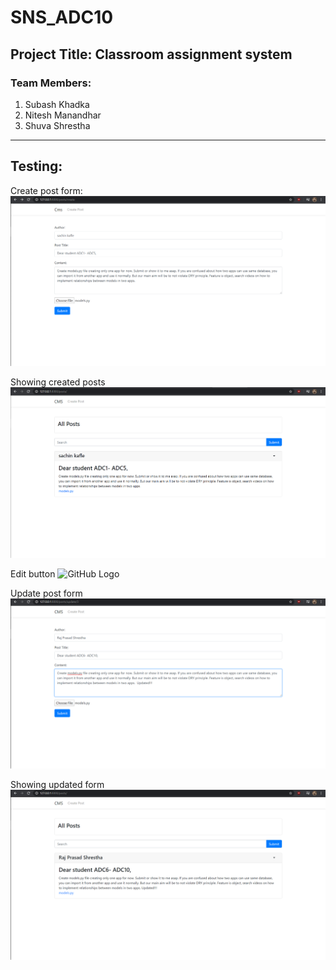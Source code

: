# SNS_ADC10

## Project Title: Classroom assignment system

### Team Members:
1. Subash Khadka
2. Nitesh Manandhar
3. Shuva Shrestha

---

## Testing:
Create post form:
![GitHub Logo](Test_Images/1_create_post_form.PNG)

Showing created posts
![GitHub Logo](Test_Images/2_show_created_posts.PNG)

Edit button
![GitHub Logo](Test_Images/3.edit_button.PNG)

Update post form
![GitHub Logo](Test_Images/4_update_post_form.PNG)

Showing updated form
![GitHub Logo](Test_Images/5_showing_updated_form.PNG)
